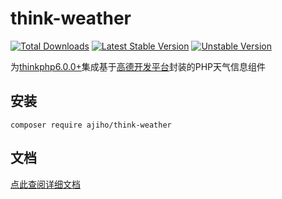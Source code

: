 # think-weather
[![Total Downloads]](https://packagist.org/packages/ajiho/think-weather)
[![Latest Stable Version]](https://packagist.org/packages/ajiho/think-weather)
[![Unstable Version]](https://packagist.org/packages/ajiho/think-weather)


为[thinkphp6.0.0+](https://github.com/top-think/think)集成基于[高德开发平台](https://console.amap.com/dev/id/phone)封装的PHP天气信息组件



## 安装


```shell
composer require ajiho/think-weather
```

## 文档

[点此查阅详细文档](https://console.amap.com/dev/id/phone)


[Total Downloads]: https://img.shields.io/packagist/dt/ajiho/think-weather.svg?style=flat-square
[Latest Stable Version]: https://img.shields.io/packagist/v/ajiho/think-weather.svg?style=flat-square
[Unstable Version]: https://img.shields.io/packagist/vpre/ajiho/think-weather.svg?style=flat-square
